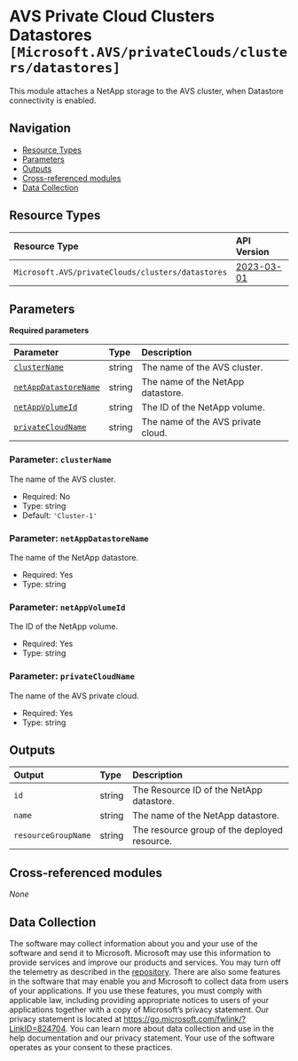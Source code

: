 # AVS Private Cloud Clusters Datastores `[Microsoft.AVS/privateClouds/clusters/datastores]`

This module attaches a NetApp storage to the AVS cluster, when Datastore connectivity is enabled.

## Navigation

- [Resource Types](#Resource-Types)
- [Parameters](#Parameters)
- [Outputs](#Outputs)
- [Cross-referenced modules](#Cross-referenced-modules)
- [Data Collection](#Data-Collection)

## Resource Types

| Resource Type | API Version |
| :-- | :-- |
| `Microsoft.AVS/privateClouds/clusters/datastores` | [2023-03-01](https://learn.microsoft.com/en-us/azure/templates/Microsoft.AVS/privateClouds/clusters/datastores) |

## Parameters

**Required parameters**

| Parameter | Type | Description |
| :-- | :-- | :-- |
| [`clusterName`](#parameter-clustername) | string | The name of the AVS cluster. |
| [`netAppDatastoreName`](#parameter-netappdatastorename) | string | The name of the NetApp datastore. |
| [`netAppVolumeId`](#parameter-netappvolumeid) | string | The ID of the NetApp volume. |
| [`privateCloudName`](#parameter-privatecloudname) | string | The name of the AVS private cloud. |

### Parameter: `clusterName`

The name of the AVS cluster.

- Required: No
- Type: string
- Default: `'Cluster-1'`

### Parameter: `netAppDatastoreName`

The name of the NetApp datastore.

- Required: Yes
- Type: string

### Parameter: `netAppVolumeId`

The ID of the NetApp volume.

- Required: Yes
- Type: string

### Parameter: `privateCloudName`

The name of the AVS private cloud.

- Required: Yes
- Type: string


## Outputs

| Output | Type | Description |
| :-- | :-- | :-- |
| `id` | string | The Resource ID of the NetApp datastore. |
| `name` | string | The name of the NetApp datastore. |
| `resourceGroupName` | string | The resource group of the deployed resource. |

## Cross-referenced modules

_None_

## Data Collection

The software may collect information about you and your use of the software and send it to Microsoft. Microsoft may use this information to provide services and improve our products and services. You may turn off the telemetry as described in the [repository](https://aka.ms/avm/telemetry). There are also some features in the software that may enable you and Microsoft to collect data from users of your applications. If you use these features, you must comply with applicable law, including providing appropriate notices to users of your applications together with a copy of Microsoft’s privacy statement. Our privacy statement is located at <https://go.microsoft.com/fwlink/?LinkID=824704>. You can learn more about data collection and use in the help documentation and our privacy statement. Your use of the software operates as your consent to these practices.
